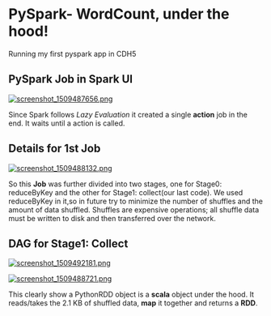 # PySpark- WordCount, under the hood!
Running my first pyspark app in CDH5

## PySpark Job in Spark UI
[![screenshot_1509487656.png](https://s19.postimg.org/4sxl9ku9v/screenshot_1509487656.png)](https://postimg.org/image/clo91k08v/)

Since Spark follows *Lazy Evaluation* it created a single **action** job in the end.
It waits until a action is called.


## Details for 1st Job

[![screenshot_1509488132.png](https://s19.postimg.org/b7wm67yer/screenshot_1509488132.png)](https://postimg.org/image/e1zrjo0kv/)

So this **Job** was further divided into two stages, one for Stage0: reduceByKey and the other for Stage1: collect(our last code).
We used reduceByKey in it,so in future try to minimize the number of shuffles and the amount of data shuffled.
Shuffles are expensive operations; all shuffle data must be written to disk and then transferred over the network.

## DAG for Stage1: Collect

[![screenshot_1509492181.png](https://s19.postimg.org/iy7zoqnfn/screenshot_1509492181.png)](https://postimg.org/image/9qfr81gdb/)


[![screenshot_1509488721.png](https://s19.postimg.org/tq0yqct0j/screenshot_1509488721.png)](https://postimg.org/image/lxaaydn1b/)

This clearly show a PythonRDD object is a **scala** object under the hood. It reads/takes the 2.1 KB of shuffled data, **map** it together and returns a **RDD**.
